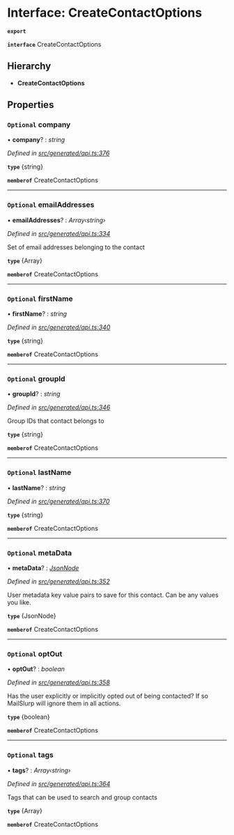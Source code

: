# Interface: CreateContactOptions

**`export`** 

**`interface`** CreateContactOptions

## Hierarchy

* **CreateContactOptions**

## Properties

### `Optional` company

• **company**? : *string*

*Defined in [src/generated/api.ts:376](https://github.com/mailslurp/mailslurp-client-ts-js/blob/45dbdd8/src/generated/api.ts#L376)*

**`type`** {string}

**`memberof`** CreateContactOptions

___

### `Optional` emailAddresses

• **emailAddresses**? : *Array‹string›*

*Defined in [src/generated/api.ts:334](https://github.com/mailslurp/mailslurp-client-ts-js/blob/45dbdd8/src/generated/api.ts#L334)*

Set of email addresses belonging to the contact

**`type`** {Array<string>}

**`memberof`** CreateContactOptions

___

### `Optional` firstName

• **firstName**? : *string*

*Defined in [src/generated/api.ts:340](https://github.com/mailslurp/mailslurp-client-ts-js/blob/45dbdd8/src/generated/api.ts#L340)*

**`type`** {string}

**`memberof`** CreateContactOptions

___

### `Optional` groupId

• **groupId**? : *string*

*Defined in [src/generated/api.ts:346](https://github.com/mailslurp/mailslurp-client-ts-js/blob/45dbdd8/src/generated/api.ts#L346)*

Group IDs that contact belongs to

**`type`** {string}

**`memberof`** CreateContactOptions

___

### `Optional` lastName

• **lastName**? : *string*

*Defined in [src/generated/api.ts:370](https://github.com/mailslurp/mailslurp-client-ts-js/blob/45dbdd8/src/generated/api.ts#L370)*

**`type`** {string}

**`memberof`** CreateContactOptions

___

### `Optional` metaData

• **metaData**? : *[JsonNode](../modules/_generated_api_.jsonnode.md)*

*Defined in [src/generated/api.ts:352](https://github.com/mailslurp/mailslurp-client-ts-js/blob/45dbdd8/src/generated/api.ts#L352)*

User metadata key value pairs to save for this contact. Can be any values you like.

**`type`** {JsonNode}

**`memberof`** CreateContactOptions

___

### `Optional` optOut

• **optOut**? : *boolean*

*Defined in [src/generated/api.ts:358](https://github.com/mailslurp/mailslurp-client-ts-js/blob/45dbdd8/src/generated/api.ts#L358)*

Has the user explicitly or implicitly opted out of being contacted? If so MailSlurp will ignore them in all actions.

**`type`** {boolean}

**`memberof`** CreateContactOptions

___

### `Optional` tags

• **tags**? : *Array‹string›*

*Defined in [src/generated/api.ts:364](https://github.com/mailslurp/mailslurp-client-ts-js/blob/45dbdd8/src/generated/api.ts#L364)*

Tags that can be used to search and group contacts

**`type`** {Array<string>}

**`memberof`** CreateContactOptions
